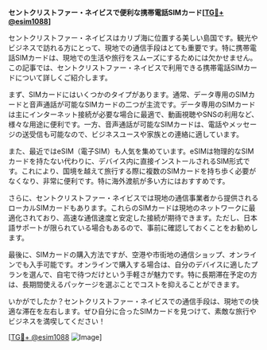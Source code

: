 **セントクリストファー・ネイビスで便利な携帯電話SIMカード[[TG💪+ @esim1088](https://t.me/s/esim1088)]**

セントクリストファー・ネイビスはカリブ海に位置する美しい島国です。観光やビジネスで訪れる方にとって、現地での通信手段はとても重要です。特に携帯電話SIMカードは、現地での生活や旅行をスムーズにするためには欠かせません。この記事では、セントクリストファー・ネイビスで利用できる携帯電話SIMカードについて詳しくご紹介します。

まず、SIMカードにはいくつかのタイプがあります。通常、データ専用のSIMカードと音声通話が可能なSIMカードの二つが主流です。データ専用のSIMカードは主にインターネット接続が必要な場合に最適で、動画視聴やSNSの利用など、様々な用途に便利です。一方、音声通話が可能なSIMカードは、電話やメッセージの送受信も可能なので、ビジネスユースや家族との連絡に適しています。

また、最近ではeSIM（電子SIM）も人気を集めています。eSIMは物理的なSIMカードを持たない代わりに、デバイス内に直接インストールされるSIM形式です。これにより、国境を越えて旅行する際に複数のSIMカードを持ち歩く必要がなくなり、非常に便利です。特に海外渡航が多い方にはおすすめです。

さらに、セントクリストファー・ネイビスでは現地の通信事業者から提供されるローカルSIMカードもあります。これらのSIMカードは現地のネットワークに最適化されており、高速な通信速度と安定した接続が期待できます。ただし、日本語サポートが限られている場合もあるので、事前に確認しておくことをお勧めします。

最後に、SIMカードの購入方法ですが、空港や市街地の通信ショップ、オンラインでも入手可能です。オンラインで購入する場合は、自分のデバイスに適したプランを選んで、自宅で待つだけという手軽さが魅力です。特に長期滞在予定の方は、長期間使えるパッケージを選ぶことでコストを抑えることができます。

いかがでしたか？セントクリストファー・ネイビスでの通信手段は、現地での快適な滞在を左右します。ぜひ自分に合ったSIMカードを見つけて、素敵な旅行やビジネスを満喫してください！

[[TG💪+ @esim1088](https://t.me/s/esim1088) ![Image](https://i.postimg.cc/Y0z9fWf4/image.png)]